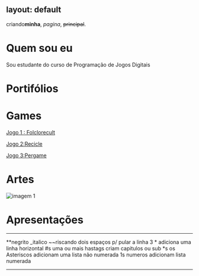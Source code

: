 layout: default
---

criando**minha**, _pagina_,  ~~principal~~.

#  Quem sou eu 

Sou estudante do curso de Programação de Jogos Digitais

#  Portifólios

#  Games

[Jogo 1 : Folclorecult](LINK)

[Jogo 2:Recicle](LINK)

[Jogo 3:Pergame](LINK)

#  Artes 
![imagem 1](https://www.google.com.br/search?q=pixel+art+gato&tbm=isch&tbo=u&source=univ&sa=X&ved=0ahUKEwirivC58JjZAhXCf5AKHfW0BPkQsAQIJw&biw=1920&bih=974#imgrc=kYzvpcmiyPp-cM:)

#  Apresentações


***


**negrito
_italico
~~riscando
  dois espaços p/ pular a linha 
  3 * adiciona uma linha horizontal
  #s uma ou mais hastags criam capitulos ou sub
  *s os Asteriscos adicionam uma lista não numerada 
  1s numeros adicionam lista numerada
  
  ***
